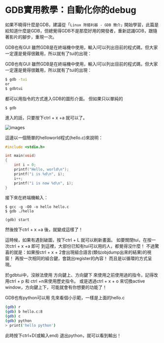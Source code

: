 # GDB實用教學：自動化你的debug


如果不曉得什麼是GDB，建議從「`Linux 除錯利器 - GDB 簡介」`開始學習，此篇是給知道什麼是GDB，但總覺得GDB不是那麼好用的開發者，重新認識GDB，跟隨著影片的腳步，重現一次。



GDB也有GUI
雖然GDB是在終端機中使用，輸入l可以列出目前的程式碼，但大家一定還是覺得很難用，所以就有了tui的出現：

GDB也有GUI
雖然GDB是在終端機中使用，輸入l可以列出目前的程式碼，但大家一定還是覺得很難用，所以就有了tui的出現：

```sh
$ gdb -tui
or
$ gdbtui
```

都可以用指令的方式進入GDB的圖形介面。
但如果只以單純的
```
$ gdb
```

進入的話，只要按下ctrl + x +a 就可以了。

![images](images/hellotui.png)


這邊以一個簡單的helloworld程式(hello.c)來說明：

```c
#include <stdio.h>

int main(void)
{
    int i = 0;
    printf("Hello, world\n");
    printf("i is %d\n", i);
    i++;
    printf("i is now %d\n", i);
}
```


接下來在終端機輸入： 
```
$ gcc -g -O0 -o hello hello.c
$ gdb ./hello
```

```
(gdb) start 
```
然後按下ctrl + x +a 後，就變成這樣了！


這時候，如果有遇到破圖，按下ctrl + L 就可以刷新畫面。
如要關閉tui，在按一次ctrl + x +a 即可
到這裡，大部份已知有tui可以用的人，都覺得沒什麼！
不過驚喜的就是：如果按ctrl + x + 2會出現組合語言(類似objdump出來的結果)的視窗！
再按一次相同的組合鍵，會跳出register的內容！
而且是以循環的方式呈現。

於gdbtui中，沒辦法使用 方向鍵上、方向鍵下 來使用之前使用過的指令，記得改用ctrl + p 和 ctrl +n來使用歷史指令。
或是透過ctrl + x + o 來切換active window，方向鍵上下，可能就會有你想要的功能了！


GDB也有python可以用
先來看個小示範，一樣是上面的hello.c

```sh
(gdb) r
(gdb) b hello.c:8
(gdb) c
(gdb) python
> print('hello python')
```

此時按下ctrl+D(或輸入end) 退出python，就可以看到輸出！

